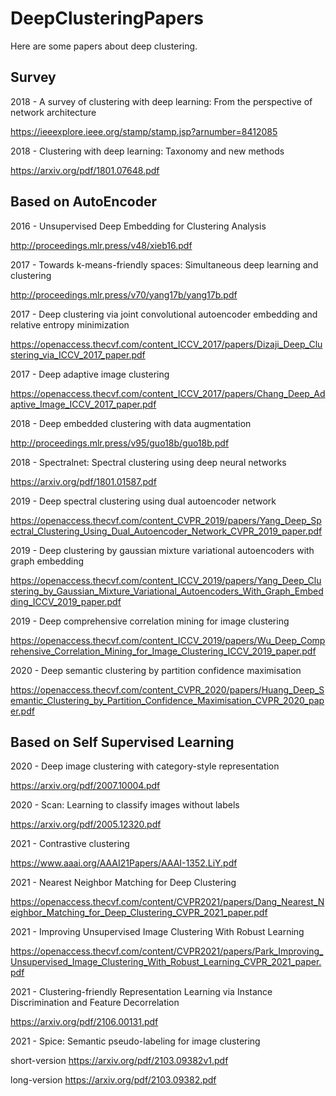 # DeepClusteringPapers
Here are some papers about deep clustering.

## Survey

2018 - A survey of clustering with deep learning: From the perspective of network architecture

https://ieeexplore.ieee.org/stamp/stamp.jsp?arnumber=8412085

2018 - Clustering with deep learning: Taxonomy and new methods

https://arxiv.org/pdf/1801.07648.pdf

## Based on AutoEncoder

2016 - Unsupervised Deep Embedding for Clustering Analysis

http://proceedings.mlr.press/v48/xieb16.pdf

2017 - Towards k-means-friendly spaces: Simultaneous deep learning and clustering

http://proceedings.mlr.press/v70/yang17b/yang17b.pdf

2017 - Deep clustering via joint convolutional autoencoder embedding and relative entropy minimization

https://openaccess.thecvf.com/content_ICCV_2017/papers/Dizaji_Deep_Clustering_via_ICCV_2017_paper.pdf

2017 - Deep adaptive image clustering

https://openaccess.thecvf.com/content_ICCV_2017/papers/Chang_Deep_Adaptive_Image_ICCV_2017_paper.pdf

2018 - Deep embedded clustering with data augmentation

http://proceedings.mlr.press/v95/guo18b/guo18b.pdf

2018 - Spectralnet: Spectral clustering using deep neural networks

https://arxiv.org/pdf/1801.01587.pdf

2019 - Deep spectral clustering using dual autoencoder network

https://openaccess.thecvf.com/content_CVPR_2019/papers/Yang_Deep_Spectral_Clustering_Using_Dual_Autoencoder_Network_CVPR_2019_paper.pdf

2019 - Deep clustering by gaussian mixture variational autoencoders with graph embedding

https://openaccess.thecvf.com/content_ICCV_2019/papers/Yang_Deep_Clustering_by_Gaussian_Mixture_Variational_Autoencoders_With_Graph_Embedding_ICCV_2019_paper.pdf

2019 - Deep comprehensive correlation mining for image clustering

https://openaccess.thecvf.com/content_ICCV_2019/papers/Wu_Deep_Comprehensive_Correlation_Mining_for_Image_Clustering_ICCV_2019_paper.pdf

2020 - Deep semantic clustering by partition confidence maximisation

https://openaccess.thecvf.com/content_CVPR_2020/papers/Huang_Deep_Semantic_Clustering_by_Partition_Confidence_Maximisation_CVPR_2020_paper.pdf

## Based on Self Supervised Learning

2020 - Deep image clustering with category-style representation

https://arxiv.org/pdf/2007.10004.pdf

2020 - Scan: Learning to classify images without labels

https://arxiv.org/pdf/2005.12320.pdf

2021 - Contrastive clustering

https://www.aaai.org/AAAI21Papers/AAAI-1352.LiY.pdf

2021 - Nearest Neighbor Matching for Deep Clustering

https://openaccess.thecvf.com/content/CVPR2021/papers/Dang_Nearest_Neighbor_Matching_for_Deep_Clustering_CVPR_2021_paper.pdf

2021 - Improving Unsupervised Image Clustering With Robust Learning

https://openaccess.thecvf.com/content/CVPR2021/papers/Park_Improving_Unsupervised_Image_Clustering_With_Robust_Learning_CVPR_2021_paper.pdf

2021 - Clustering-friendly Representation Learning via Instance Discrimination and Feature Decorrelation

https://arxiv.org/pdf/2106.00131.pdf

2021 - Spice: Semantic pseudo-labeling for image clustering

short-version https://arxiv.org/pdf/2103.09382v1.pdf

long-version https://arxiv.org/pdf/2103.09382.pdf

